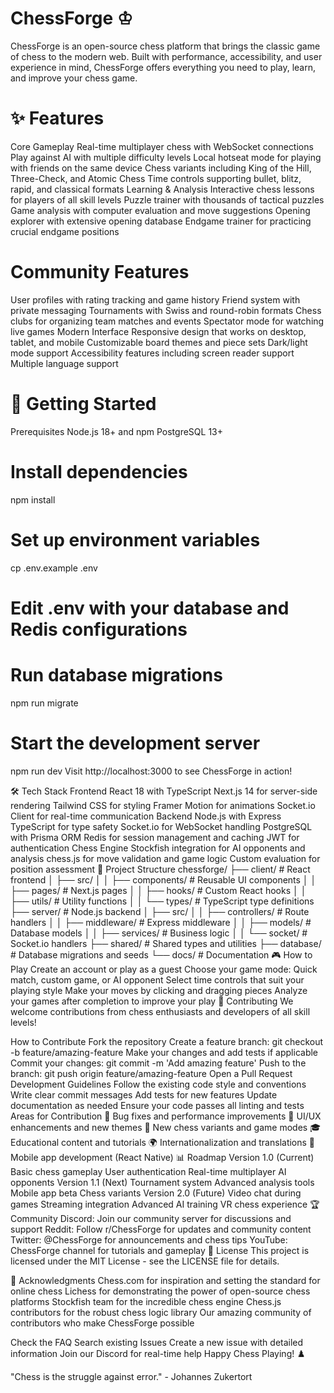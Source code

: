 # ChessForge ♔
ChessForge is an open-source chess platform that brings the classic game of chess to the modern web. Built with performance, accessibility, and user experience in mind, ChessForge offers everything you need to play, learn, and improve your chess game.

# ✨ Features
Core Gameplay
Real-time multiplayer chess with WebSocket connections
Play against AI with multiple difficulty levels
Local hotseat mode for playing with friends on the same device
Chess variants including King of the Hill, Three-Check, and Atomic Chess
Time controls supporting bullet, blitz, rapid, and classical formats
Learning & Analysis
Interactive chess lessons for players of all skill levels
Puzzle trainer with thousands of tactical puzzles
Game analysis with computer evaluation and move suggestions
Opening explorer with extensive opening database
Endgame trainer for practicing crucial endgame positions

# Community Features
User profiles with rating tracking and game history
Friend system with private messaging
Tournaments with Swiss and round-robin formats
Chess clubs for organizing team matches and events
Spectator mode for watching live games
Modern Interface
Responsive design that works on desktop, tablet, and mobile
Customizable board themes and piece sets
Dark/light mode support
Accessibility features including screen reader support
Multiple language support

# 🚀 Getting Started
Prerequisites
Node.js 18+ and npm
PostgreSQL 13+


# Install dependencies
npm install

# Set up environment variables
cp .env.example .env
# Edit .env with your database and Redis configurations

# Run database migrations
npm run migrate

# Start the development server
npm run dev
Visit http://localhost:3000 to see ChessForge in action!

🛠️ Tech Stack
Frontend
React 18 with TypeScript
Next.js 14 for server-side rendering
Tailwind CSS for styling
Framer Motion for animations
Socket.io Client for real-time communication
Backend
Node.js with Express
TypeScript for type safety
Socket.io for WebSocket handling
PostgreSQL with Prisma ORM
Redis for session management and caching
JWT for authentication
Chess Engine
Stockfish integration for AI opponents and analysis
chess.js for move validation and game logic
Custom evaluation for position assessment
📁 Project Structure
chessforge/
├── client/                 # React frontend
│   ├── src/
│   │   ├── components/    # Reusable UI components
│   │   ├── pages/         # Next.js pages
│   │   ├── hooks/         # Custom React hooks
│   │   ├── utils/         # Utility functions
│   │   └── types/         # TypeScript type definitions
├── server/                # Node.js backend
│   ├── src/
│   │   ├── controllers/   # Route handlers
│   │   ├── middleware/    # Express middleware
│   │   ├── models/        # Database models
│   │   ├── services/      # Business logic
│   │   └── socket/        # Socket.io handlers
├── shared/                # Shared types and utilities
├── database/              # Database migrations and seeds
└── docs/                  # Documentation
🎮 How to Play
Create an account or play as a guest
Choose your game mode: Quick match, custom game, or AI opponent
Select time controls that suit your playing style
Make your moves by clicking and dragging pieces
Analyze your games after completion to improve your play
🤝 Contributing
We welcome contributions from chess enthusiasts and developers of all skill levels!

How to Contribute
Fork the repository
Create a feature branch: git checkout -b feature/amazing-feature
Make your changes and add tests if applicable
Commit your changes: git commit -m 'Add amazing feature'
Push to the branch: git push origin feature/amazing-feature
Open a Pull Request
Development Guidelines
Follow the existing code style and conventions
Write clear commit messages
Add tests for new features
Update documentation as needed
Ensure your code passes all linting and tests
Areas for Contribution
🐛 Bug fixes and performance improvements
🎨 UI/UX enhancements and new themes
🧩 New chess variants and game modes
🎓 Educational content and tutorials
🌍 Internationalization and translations
📱 Mobile app development (React Native)
📊 Roadmap
Version 1.0 (Current)
 Basic chess gameplay
 User authentication
 Real-time multiplayer
 AI opponents
Version 1.1 (Next)
 Tournament system
 Advanced analysis tools
 Mobile app beta
 Chess variants
Version 2.0 (Future)
 Video chat during games
 Streaming integration
 Advanced AI training
 VR chess experience
🏆 Community
Discord: Join our community server for discussions and support
Reddit: Follow r/ChessForge for updates and community content
Twitter: @ChessForge for announcements and chess tips
YouTube: ChessForge channel for tutorials and gameplay
📄 License
This project is licensed under the MIT License - see the LICENSE file for details.

🙏 Acknowledgments
Chess.com for inspiration and setting the standard for online chess
Lichess for demonstrating the power of open-source chess platforms
Stockfish team for the incredible chess engine
Chess.js contributors for the robust chess logic library
Our amazing community of contributors who make ChessForge possible

Check the FAQ
Search existing Issues
Create a new issue with detailed information
Join our Discord for real-time help
Happy Chess Playing! ♟️

"Chess is the struggle against error." - Johannes Zukertort

